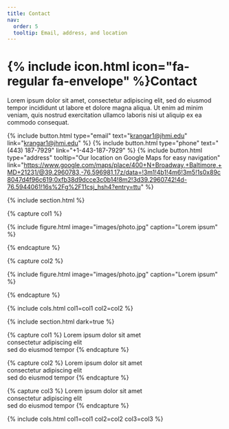 ```yaml
---
title: Contact
nav:
  order: 5
  tooltip: Email, address, and location
---
```


# {% include icon.html icon="fa-regular fa-envelope" %}Contact

Lorem ipsum dolor sit amet, consectetur adipiscing elit, sed do eiusmod tempor
incididunt ut labore et dolore magna aliqua. Ut enim ad minim veniam, quis
nostrud exercitation ullamco laboris nisi ut aliquip ex ea commodo consequat.

{%
  include button.html
  type="email"
  text="krangar1@jhmi.edu"
  link="krangar1@jhmi.edu"
%}
{%
  include button.html
  type="phone"
  text="(443) 187-7929"
  link="+1-443-187-7929"
%}
{%
  include button.html
  type="address"
  tooltip="Our location on Google Maps for easy navigation"
  link="https://www.google.com/maps/place/400+N+Broadway,+Baltimore,+MD+21231/@39.2960783,-76.596981,17z/data=!3m1!4b1!4m6!3m5!1s0x89c8047d4f96c619:0xfb38d9dcce3c0b14!8m2!3d39.2960742!4d-76.5944061!16s%2Fg%2F11csj_hsh4?entry=ttu"
%}

{% include section.html %}

{% capture col1 %}

{%
  include figure.html
  image="images/photo.jpg"
  caption="Lorem ipsum"
%}

{% endcapture %}

{% capture col2 %}

{%
  include figure.html
  image="images/photo.jpg"
  caption="Lorem ipsum"
%}

{% endcapture %}

{% include cols.html col1=col1 col2=col2 %}

{% include section.html dark=true %}

{% capture col1 %}
Lorem ipsum dolor sit amet  
consectetur adipiscing elit  
sed do eiusmod tempor
{% endcapture %}

{% capture col2 %}
Lorem ipsum dolor sit amet  
consectetur adipiscing elit  
sed do eiusmod tempor
{% endcapture %}

{% capture col3 %}
Lorem ipsum dolor sit amet  
consectetur adipiscing elit  
sed do eiusmod tempor
{% endcapture %}

{% include cols.html col1=col1 col2=col2 col3=col3 %}
